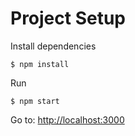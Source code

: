 # Project Setup

Install dependencies

>

    $ npm install

Run

>

    $ npm start

Go to: [http://localhost:3000](http://localhost:3000)
